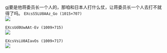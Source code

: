 gj要是他蒋委员长一个人的，那咱和日本人打什么仗，让蒋委员长一个人去打不就得了吗。
`EXcsS5LU8AAz_Go (1015×707)`<br>
![](https://pbs.twimg.com/media/EXcsS5LU8AAz_Go?format=jpg&name=orig)

`EXcsUd0UwAAt-Ev (1009×715)`<br>
![](https://pbs.twimg.com/media/EXcsUd0UwAAt-Ev?format=jpg&name=orig)

`EXcsVsLU0AIavOs (1009×717)`<br>
![](https://pbs.twimg.com/media/EXcsVsLU0AIavOs?format=jpg&name=orig)
